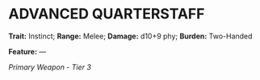 # ADVANCED QUARTERSTAFF

**Trait:** Instinct; **Range:** Melee; **Damage:** d10+9 phy; **Burden:** Two-Handed

**Feature:** —

*Primary Weapon - Tier 3*
